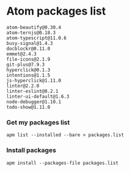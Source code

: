# Atom packages list

```
atom-beautify@0.30.4
atom-ternjs@0.18.3
atom-typescript@11.0.6
busy-signal@1.4.3
docblockr@0.11.0
emmet@2.4.3
file-icons@2.1.9
git-plus@7.9.3
hyperclick@0.1.3
intentions@1.1.5
js-hyperclick@1.11.0
linter@2.2.0
linter-eslint@8.2.1
linter-ui-default@1.6.3
node-debugger@1.10.1
todo-show@1.11.0
```

### Get my packages list

```
apm list --installed --bare > packages.list
```

### Install packages

```
apm install --packages-file packages.list
```
